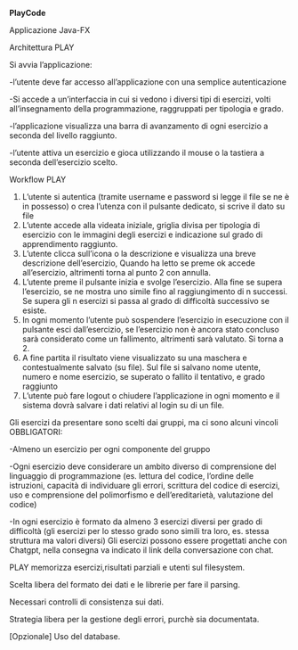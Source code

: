 **PlayCode**

Applicazione Java-FX

Architettura PLAY

Si avvia l’applicazione:

-l’utente deve far accesso all’applicazione con una
semplice autenticazione

-Si accede a un’interfaccia in cui si vedono i diversi tipi di
esercizi, volti all’insegnamento della programmazione,
raggruppati per tipologia e grado.

-l’applicazione visualizza una barra di avanzamento di ogni
esercizio a seconda del livello raggiunto.

-l’utente attiva un esercizio e gioca utilizzando il mouse o la
tastiera a seconda dell’esercizio scelto.

Workflow PLAY
1. L’utente si autentica (tramite username e password si
legge il file se ne è in possesso) o crea l’utenza con il
pulsante dedicato, si scrive il dato su file
2. L’utente accede alla videata iniziale, griglia divisa per
tipologia di esercizio con le immagini degli esercizi e
indicazione sul grado di apprendimento raggiunto.
3. L’utente clicca sull’icona o la descrizione e visualizza una
breve descrizione dell’esercizio, Quando ha letto se
preme ok accede all’esercizio, altrimenti torna al punto 2
con annulla.
4. L’utente preme il pulsante inizia e svolge l’esercizio. Alla
fine se supera l’esercizio, se ne mostra uno simile fino al
raggiungimento di n successi. Se supera gli n esercizi si
passa al grado di difficoltà successivo se esiste.
5. In ogni momento l’utente può sospendere l’esercizio in
esecuzione con il pulsante esci dall’esercizio, se
l’esercizio non è ancora stato concluso sarà considerato
come un fallimento, altrimenti sarà valutato. Si torna a 2.
6. A fine partita il risultato viene visualizzato su una
maschera e contestualmente salvato (su file). Sul file si
salvano nome utente, numero e nome esercizio, se
superato o fallito il tentativo, e grado raggiunto
7. L’utente può fare logout o chiudere l’applicazione in ogni
momento e il sistema dovrà salvare i dati relativi al login
su di un file.

Gli esercizi da presentare sono scelti dai gruppi, ma ci sono
alcuni vincoli OBBLIGATORI:

-Almeno un esercizio per ogni componente del gruppo

-Ogni esercizio deve considerare un ambito diverso di
comprensione del linguaggio di programmazione (es.
lettura del codice, l’ordine delle istruzioni, capacità di
individuare gli errori, scrittura del codice di esercizi, uso e
comprensione del polimorfismo e dell’ereditarietà,
valutazione del codice)

-In ogni esercizio è formato da almeno 3 esercizi diversi
per grado di difficoltà (gli esercizi per lo stesso grado
sono simili tra loro, es. stessa struttura ma valori diversi)
Gli esercizi possono essere progettati anche con Chatgpt, nella consegna va indicato il link della conversazione con chat.

PLAY memorizza esercizi,risultati parziali e utenti sul filesystem.

Scelta libera del formato dei dati e le librerie per fare il parsing.

Necessari controlli di consistenza sui dati.

Strategia libera per la gestione degli errori, purchè sia documentata.

[Opzionale] Uso del database.

